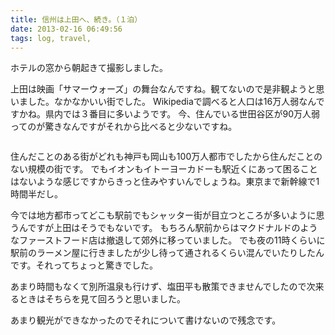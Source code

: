 ```yaml
---
title: 信州は上田へ、続き。（１泊）
date: 2013-02-16 06:49:56
tags: log, travel,
---
```


ホテルの窓から朝起きて撮影しました。

上田は映画「サマーウォーズ」の舞台なんですね。観てないので是非観ようと思いました。なかなかいい街でした。
Wikipediaで調べると人口は16万人弱なんですかね。県内では３番目に多いようです。
今、住んでいる世田谷区が90万人弱ってのが驚きなんですがそれから比べると少ないですね。

<a href="http://www.flickr.com/photos/shigeki_takeguchi/8465213634/in/photostream"><img src="http://farm9.staticflickr.com/8511/8465213634_aedab03781.jpg" alt="" /></a>

住んだことのある街がどれも神戸も岡山も100万人都市でしたから住んだことのない規模の街です。
でもイオンもイトーヨーカドーも駅近くにあって困ることはないような感じですからきっと住みやすいんでしょうね。東京まで新幹線で1時間半だし。

今では地方都市ってどこも駅前でもシャッター街が目立つところが多いように思うんですが上田はそうでもないです。
もちろん駅前からはマクドナルドのようなファーストフード店は撤退して郊外に移っていました。
でも夜の11時くらいに駅前のラーメン屋に行きましたが少し待って通されるくらい混んでいたりしたんです。それってちょっと驚きでした。

あまり時間もなくて別所温泉も行けず、塩田平も散策できませんでしたので次来るときはそちらを見て回ろうと思いました。

あまり観光ができなかったのでそれについて書けないので残念です。
